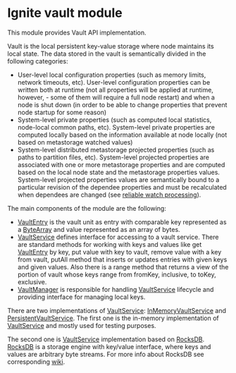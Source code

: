 # Ignite vault module
This module provides Vault API implementation.

Vault is the local persistent key-value storage where node maintains its local state. The data stored in the vault is
semantically divided in the following categories:
* User-level local configuration properties (such as memory limits, network timeouts, etc). User-level configuration
  properties can be written both at runtime (not all properties will be applied at runtime, however, - some of them will
  require a full node restart) and when a node is shut down (in order to be able to change properties that prevent node
  startup for some reason)
* System-level private properties (such as computed local statistics, node-local common paths, etc). System-level
  private properties are computed locally based on the information available at node locally (not based on metastorage
  watched values)
* System-level distributed metastorage projected properties (such as paths to partition files, etc). System-level
  projected properties are associated with one or more metastorage properties and are computed based on the local node
  state and the metastorage properties values. System-level projected properties values are semantically bound to a
  particular revision of the dependee properties and must be recalculated when dependees are changed (see
  [reliable watch processing](../runner/README.md#reliable-watch-processing)). 
  
The main components of the module are the following: 
* [VaultEntry](src/main/java/org/apache/ignite/internal/vault/VaultEntry.java) is the vault unit as entry with comparable key represented as a [ByteArray](../core/src/main/java/org/apache/ignite/lang/ByteArray.java) and value represented as an array of bytes.
* [VaultService](src/main/java/org/apache/ignite/internal/vault/VaultService.java) defines interface for accessing to a vault service. 
  There are standard methods for working with keys and values like get [VaultEntry](src/main/java/org/apache/ignite/internal/vault/VaultEntry.java) by key, 
  put value with key to vault, remove value with a key from vault, putAll method that inserts or updates entries with given keys and given values.
  Also there is a range method that returns a view of the portion of vault whose keys range from fromKey, inclusive, to toKey, exclusive.
* [VaultManager](src/main/java/org/apache/ignite/internal/vault/VaultManager.java) is responsible for handling [VaultService](src/main/java/org/apache/ignite/internal/vault/VaultService.java)
  lifecycle and providing interface for managing local keys.

There are two implementations of [VaultService](src/main/java/org/apache/ignite/internal/vault/VaultService.java): 
[InMemoryVaultService](src/test/java/org/apache/ignite/internal/vault/inmemory/InMemoryVaultService.java) and 
[PersistentVaultService](/src/main/java/org/apache/ignite/internal/vault/persistence/PersistentVaultService.java).
The first one is the in-memory implementation of [VaultService](src/main/java/org/apache/ignite/internal/vault/VaultService.java) 
and mostly used for testing purposes.

The second one is [VaultService](src/main/java/org/apache/ignite/internal/vault/VaultService.java) implementation based on [RocksDB](https://github.com/facebook/rocksdb).
[RocksDB](https://github.com/facebook/rocksdb) is a storage engine with key/value interface, where keys and values are arbitrary byte streams.
For more info about RocksDB see corresponding [wiki](https://github.com/facebook/rocksdb/wiki).
